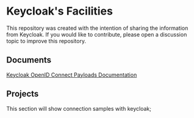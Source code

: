 # Keycloak's Facilities

This repository was created with the intention of sharing the information from Keycloak. If you would like to contribute, please open a discussion topic to improve this repository.


## Documents
[Keycloak OpenID Connect Payloads Documentation](payloads/README.md)

## Projects
 
 This section will show connection samples with keycloak;

 
